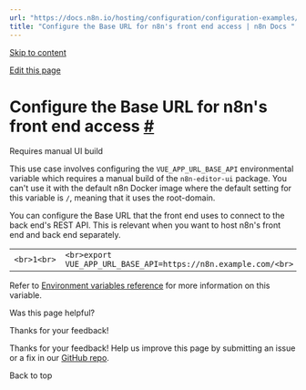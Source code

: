 ```yaml
---
url: "https://docs.n8n.io/hosting/configuration/configuration-examples/base-url/"
title: "Configure the Base URL for n8n's front end access | n8n Docs "
---
```


[Skip to content](https://docs.n8n.io/hosting/configuration/configuration-examples/base-url/#configure-the-base-url-for-n8ns-front-end-access)

[Edit this page](https://github.com/n8n-io/n8n-docs/edit/main/docs/hosting/configuration/configuration-examples/base-url.md "Edit this page")

# Configure the Base URL for n8n's front end access [\#](https://docs.n8n.io/hosting/configuration/configuration-examples/base-url/\#configure-the-base-url-for-n8ns-front-end-access "Permanent link")

Requires manual UI build

This use case involves configuring the `VUE_APP_URL_BASE_API` environmental variable which requires a manual build of the `n8n-editor-ui` package. You can't use it with the default n8n Docker image where the default setting for this variable is `/`, meaning that it uses the root-domain.

You can configure the Base URL that the front end uses to connect to the back end's REST API. This is relevant when you want to host n8n's front end and back end separately.

|     |     |
| --- | --- |
| ```<br>1<br>``` | ```<br>export VUE_APP_URL_BASE_API=https://n8n.example.com/<br>``` |

Refer to [Environment variables reference](https://docs.n8n.io/hosting/configuration/environment-variables/deployment/) for more information on this variable.

Was this page helpful?






Thanks for your feedback!






Thanks for your feedback! Help us improve this page by submitting an issue or a fix in our [GitHub repo](https://github.com/n8n-io/n8n-docs).


Back to top